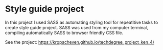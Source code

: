 # Style guide project

In this project I used SASS as automating styling tool for repeatitive tasks to create style guide project. SASS was used from my computer terminal, compiling automatically SASS to browser friendly CSS file.

See the project: https://kropacheven.github.io/techdegree_project_ken_4/

